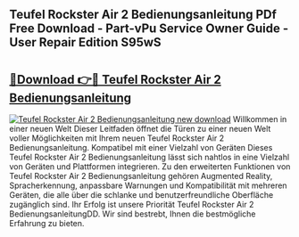 ## Teufel Rockster Air 2 Bedienungsanleitung PDf Free Download - Part-vPu Service Owner Guide - User Repair Edition S95wS

# <h2><a href="http://df0mdd.blite.top/?on=Teufel+Rockster+Air+2+Bedienungsanleitung">🔗Download 👉🔴 Teufel Rockster Air 2 Bedienungsanleitung</a></h2>

[![Teufel Rockster Air 2 Bedienungsanleitung new download](https://i.imgur.com/lujVjoI.png)](http://df0mdd.blite.top/?on=Teufel+Rockster+Air+2+Bedienungsanleitung)
Willkommen in einer neuen Welt Dieser Leitfaden öffnet die Türen zu einer neuen Welt voller Möglichkeiten mit Ihrem neuen Teufel Rockster Air 2 Bedienungsanleitung. Kompatibel mit einer Vielzahl von Geräten Dieses Teufel Rockster Air 2 Bedienungsanleitung lässt sich nahtlos in eine Vielzahl von Geräten und Plattformen integrieren. Zu den erweiterten Funktionen von Teufel Rockster Air 2 Bedienungsanleitung gehören Augmented Reality, Spracherkennung, anpassbare Warnungen und Kompatibilität mit mehreren Geräten, die alle über die schlanke und benutzerfreundliche Oberfläche zugänglich sind. Ihr Erfolg ist unsere Priorität Teufel Rockster Air 2 BedienungsanleitungDD. Wir sind bestrebt, Ihnen die bestmögliche Erfahrung zu bieten.
